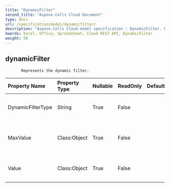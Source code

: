```yaml
---
title: "DynamicFilter"
second_title: "Aspose.Cells Cloud Document"
type: docs
url: /specification/model/dynamicfilter/
description: "Aspose.Cells Cloud model specification : DynamicFilter. Effortlessly handle Excel and other spreadsheet documents with features like opening, generating, editing, splitting, merging, comparing, and converting."
kwords: Excel, Office, Spreadsheet, Cloud REST API, DynamicFilter
weight: 50
---
```


## **dynamicFilter**

           Represents the dynamic filter.            

| Property Name | Property Type | Nullable |  ReadOnly | DefaultValue | Description | 
| :- | :- | :- |:- |  :- | :- |
| DynamicFilterType | String | True |  False |  | Gets and sets the dynamic filter type.  |  
| MaxValue | Class:Object | True |  False |  | Gets and sets the dynamic filter max value.  |  
| Value | Class:Object | True |  False |  | Gets and sets the dynamic filter value.  |  


